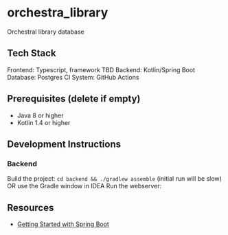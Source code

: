 # orchestra_library
Orchestral library database

## Tech Stack
Frontend: Typescript, framework TBD
Backend: Kotlin/Spring Boot
Database: Postgres
CI System: GitHub Actions

## Prerequisites (delete if empty)
- Java 8 or higher
- Kotlin 1.4 or higher

## Development Instructions

### Backend
Build the project: `cd backend && ./gradlew assemble` (initial run will be slow) OR use the Gradle window in IDEA
Run the webserver: 

## Resources
- [Getting Started with Spring Boot](https://spring.io/guides/gs/spring-boot/)

